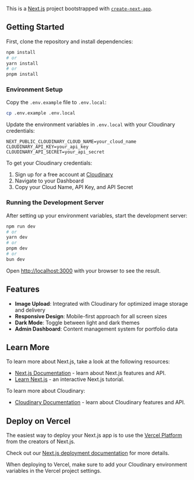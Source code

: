 This is a [Next.js](https://nextjs.org) project bootstrapped with [`create-next-app`](https://nextjs.org/docs/app/api-reference/cli/create-next-app).

## Getting Started

First, clone the repository and install dependencies:

```bash
npm install
# or
yarn install
# or
pnpm install
```

### Environment Setup

Copy the `.env.example` file to `.env.local`:

```bash
cp .env.example .env.local
```

Update the environment variables in `.env.local` with your Cloudinary credentials:

```
NEXT_PUBLIC_CLOUDINARY_CLOUD_NAME=your_cloud_name
CLOUDINARY_API_KEY=your_api_key
CLOUDINARY_API_SECRET=your_api_secret
```

To get your Cloudinary credentials:
1. Sign up for a free account at [Cloudinary](https://cloudinary.com/)
2. Navigate to your Dashboard
3. Copy your Cloud Name, API Key, and API Secret

### Running the Development Server

After setting up your environment variables, start the development server:

```bash
npm run dev
# or
yarn dev
# or
pnpm dev
# or
bun dev
```

Open [http://localhost:3000](http://localhost:3000) with your browser to see the result.

## Features

- **Image Upload**: Integrated with Cloudinary for optimized image storage and delivery
- **Responsive Design**: Mobile-first approach for all screen sizes
- **Dark Mode**: Toggle between light and dark themes
- **Admin Dashboard**: Content management system for portfolio data

## Learn More

To learn more about Next.js, take a look at the following resources:

- [Next.js Documentation](https://nextjs.org/docs) - learn about Next.js features and API.
- [Learn Next.js](https://nextjs.org/learn) - an interactive Next.js tutorial.

To learn more about Cloudinary:

- [Cloudinary Documentation](https://cloudinary.com/documentation) - learn about Cloudinary features and API.

## Deploy on Vercel

The easiest way to deploy your Next.js app is to use the [Vercel Platform](https://vercel.com/new?utm_medium=default-template&filter=next.js&utm_source=create-next-app&utm_campaign=create-next-app-readme) from the creators of Next.js.

Check out our [Next.js deployment documentation](https://nextjs.org/docs/app/building-your-application/deploying) for more details.

When deploying to Vercel, make sure to add your Cloudinary environment variables in the Vercel project settings.
